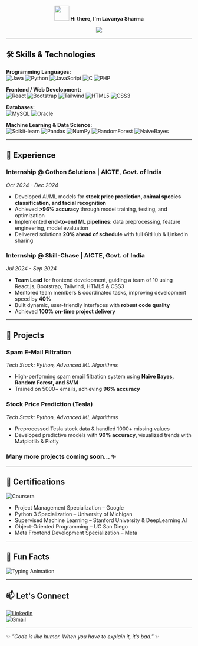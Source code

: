 <!-- Banner / Greeting -->
<p align="center">
  <img src="https://media.giphy.com/media/hvRJCLFzcasrR4ia7z/giphy.gif" width="40px"> 
  <strong>Hi there, I'm Lavanya Sharma</strong>
</p>

<!-- Typing Summary -->
<p align="center">
  <img src="https://readme-typing-svg.herokuapp.com?font=Fira+Code&size=22&color=00BFFF&width=600&lines=Results-driven+Software+Developer+%26+AI+enthusiast;Passionate+about+creating+innovative+solutions;Strong+analytical+thinking+%26+collaboration" />
</p>

---

## 🛠️ Skills & Technologies

**Programming Languages:**  
![Java](https://img.shields.io/badge/Java-90%25-red?style=for-the-badge) 
![Python](https://img.shields.io/badge/Python-95%25-yellow?style=for-the-badge) 
![JavaScript](https://img.shields.io/badge/JavaScript-90%25-yellow?style=for-the-badge) 
![C](https://img.shields.io/badge/C-85%25-blue?style=for-the-badge) 
![PHP](https://img.shields.io/badge/PHP-80%25-purple?style=for-the-badge)  

**Frontend / Web Development:**  
![React](https://img.shields.io/badge/React-90%25-blue?style=for-the-badge) 
![Bootstrap](https://img.shields.io/badge/Bootstrap-90%25-purple?style=for-the-badge) 
![Tailwind](https://img.shields.io/badge/Tailwind-85%25-cyan?style=for-the-badge) 
![HTML5](https://img.shields.io/badge/HTML5-95%25-orange?style=for-the-badge) 
![CSS3](https://img.shields.io/badge/CSS3-90%25-blue?style=for-the-badge) 

**Databases:**  
![MySQL](https://img.shields.io/badge/MySQL-85%25-blue?style=for-the-badge) 
![Oracle](https://img.shields.io/badge/Oracle-80%25-red?style=for-the-badge) 

**Machine Learning & Data Science:**  
![Scikit-learn](https://img.shields.io/badge/Scikit--learn-85%25-green?style=for-the-badge) 
![Pandas](https://img.shields.io/badge/Pandas-90%25-blue?style=for-the-badge) 
![NumPy](https://img.shields.io/badge/NumPy-90%25-yellow?style=for-the-badge) 
![RandomForest](https://img.shields.io/badge/Random_Forest-85%25-green?style=for-the-badge) 
![NaiveBayes](https://img.shields.io/badge/Naive_Bayes-80%25-red?style=for-the-badge)  

---

## 💼 Experience

### Internship @ Cothon Solutions | AICTE, Govt. of India  
*Oct 2024 - Dec 2024*  
- Developed AI/ML models for **stock price prediction, animal species classification, and facial recognition**  
- Achieved **>96% accuracy** through model training, testing, and optimization  
- Implemented **end-to-end ML pipelines**: data preprocessing, feature engineering, model evaluation  
- Delivered solutions **20% ahead of schedule** with full GitHub & LinkedIn sharing  

### Internship @ Skill-Chase | AICTE, Govt. of India  
*Jul 2024 - Sep 2024*  
- **Team Lead** for frontend development, guiding a team of 10 using React.js, Bootstrap, Tailwind, HTML5 & CSS3  
- Mentored team members & coordinated tasks, improving development speed by **40%**  
- Built dynamic, user-friendly interfaces with **robust code quality**  
- Achieved **100% on-time project delivery**  

---

## 🚀 Projects

### Spam E-Mail Filtration
*Tech Stack: Python, Advanced ML Algorithms*  
- High-performing spam email filtration system using **Naive Bayes, Random Forest, and SVM**  
- Trained on 5000+ emails, achieving **96% accuracy**  

### Stock Price Prediction (Tesla)
*Tech Stack: Python, Advanced ML Algorithms*  
- Preprocessed Tesla stock data & handled 1000+ missing values  
- Developed predictive models with **90% accuracy**, visualized trends with Matplotlib & Plotly  

### Many more projects coming soon… ✨

---

## 📜 Certifications

![Coursera](https://img.shields.io/badge/Coursera-0072b1?style=for-the-badge&logo=coursera&logoColor=white)  
- Project Management Specialization – Google  
- Python 3 Specialization – University of Michigan  
- Supervised Machine Learning – Stanford University & DeepLearning.AI  
- Object-Oriented Programming – UC San Diego  
- Meta Frontend Development Specialization – Meta  

---

## 🌟 Fun Facts
![Typing Animation](https://readme-typing-svg.herokuapp.com?font=Fira+Code&size=18&color=FF69B4&width=500&lines=Coffee+keeps+my+code+running;Exploring+new+AI+ideas+%26+Web+UI;Lifelong+learner)  

---

## 📫 Let's Connect

[![LinkedIn](https://img.shields.io/badge/LinkedIn-0077B5?style=for-the-badge&logo=linkedin&logoColor=white)](https://www.linkedin.com/in/lavanya-sharma-329b41246/)  
[![Gmail](https://img.shields.io/badge/Gmail-D14836?style=for-the-badge&logo=gmail&logoColor=white)](mailto:lavanyasharma6t9@gmail.com)  

---

✨ *"Code is like humor. When you have to explain it, it’s bad."* ✨
